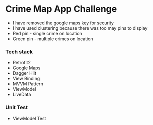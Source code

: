 # Crime Map App Challenge
  - I have removed the google maps key for security
  - I have used clustering because there was too may pins to display
  - Red pin - single crime on location
  - Green pin - multiple crimes on location

### Tech stack
  - Retrofit2
  - Google Maps
  - Dagger Hilt
  - View Binding
  - MVVM Pattern
  - ViewModel
  - LiveData

### Unit Test
  - ViewModel Test
